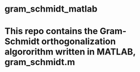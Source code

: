 # gram_schmidt_matlab
# This repo contains the Gram-Schmidt orthogonalization algororithm written in MATLAB, gram_schmidt.m
